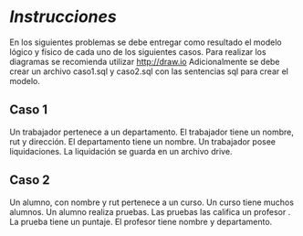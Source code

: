 # *Instrucciones*

En los siguientes problemas se debe entregar como resultado el modelo lógico y físico de cada uno
de los siguientes casos. Para realizar los diagramas se recomienda utilizar http://draw.io
Adicionalmente se debe crear un archivo caso1.sql y caso2.sql con las sentencias sql para crear el
modelo.

## Caso 1
Un trabajador pertenece a un departamento.
El trabajador tiene un nombre, rut y dirección.
El departamento tiene un nombre.
Un trabajador posee liquidaciones.
La liquidación se guarda en un archivo drive.

## Caso 2
Un alumno, con nombre y rut pertenece a un curso.
Un curso tiene muchos alumnos.
Un alumno realiza pruebas.
Las pruebas las califica un profesor .
La prueba tiene un puntaje.
El profesor tiene nombre y departamento.
